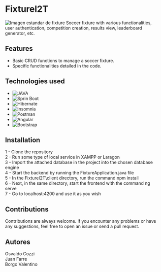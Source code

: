 # FixtureI2T
<img src="https://www.competize.com/blog/wp-content/uploads/2020/12/hacer-fixture-crear-calendario-liga-excel.jpg" alt="Imagen estandar de fixture">
Soccer fixture with various functionalities, user authentication, competition creation, results view, leaderboard generator, etc.

## Features

- Basic CRUD functions to manage a soccer fixture.
- Specific functionalities detailed in the code.

## Technologies used

- ![JAVA](https://img.shields.io/badge/Java-ED8B00?style=for-the-badge&logo=openjdk&logoColor=white)</br>
- ![Sprin Boot](https://img.shields.io/badge/-Spring%20Boot-333333?style=flat&logo=SpringBoot&logoColor=563D7)</br>
- ![Hibernate](https://img.shields.io/badge/-Hibernate-333333?style=flat&logo=Hibernate&logoColor=563D77)</br>
- ![Insomnia](https://img.shields.io/badge/-Insomnia-333333?style=flat&logo=insomnia)</br>
- ![Postman](https://img.shields.io/badge/-Postman-333333?style=flat&logo=Postman)</br>
- ![Angular](https://img.shields.io/badge/-Angular-333333?style=flat&logo=Angular)</br>
- ![Bootstrap](https://img.shields.io/badge/-Bootstrap-333333?style=flat&logo=bootstrap&logoColor=563D7C)</br>

## Installation

1 - Clone the repository</br>
2 - Run some type of local service in XAMPP or Laragon</br>
3 - Import the attached database in the project into the chosen database engine</br>
4 - Start the backend by running the FixtureApplication.java file</br>
5 - In the FixtureI2T\client directory, run the command npm install</br>
6 - Next, in the same directory, start the frontend with the command ng serve</br>
7 - Go to localhost:4200 and use it as you wish</br>

## Contributions

Contributions are always welcome. If you encounter any problems or have any suggestions, feel free to open an issue or send a pull request.

## Autores

Osvaldo Cozzi</br>
Juan Farre</br>
Borgo Valentino</br>

